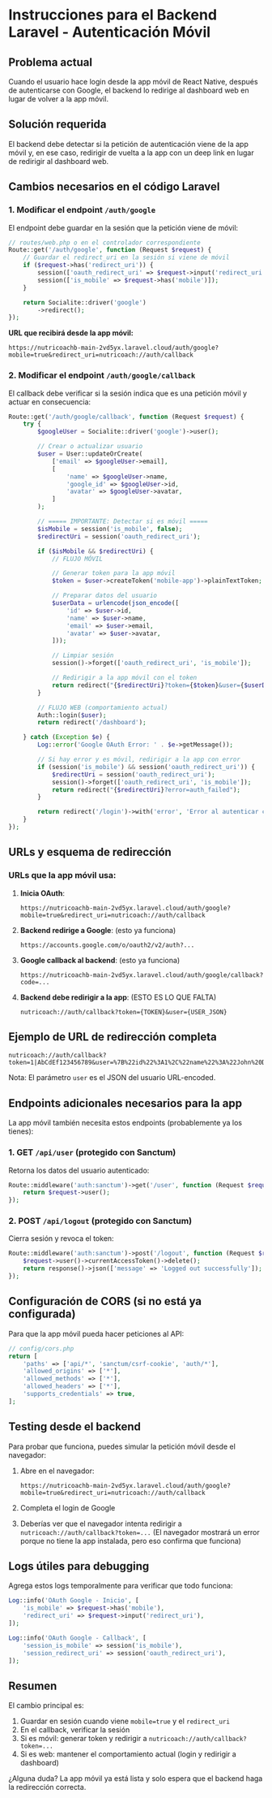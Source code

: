 # Instrucciones para el Backend Laravel - Autenticación Móvil

## Problema actual

Cuando el usuario hace login desde la app móvil de React Native, después de autenticarse con Google, el backend lo redirige al dashboard web en lugar de volver a la app móvil.

## Solución requerida

El backend debe detectar si la petición de autenticación viene de la app móvil y, en ese caso, redirigir de vuelta a la app con un deep link en lugar de redirigir al dashboard web.

## Cambios necesarios en el código Laravel

### 1. Modificar el endpoint `/auth/google`

El endpoint debe guardar en la sesión que la petición viene de móvil:

```php
// routes/web.php o en el controlador correspondiente
Route::get('/auth/google', function (Request $request) {
    // Guardar el redirect_uri en la sesión si viene de móvil
    if ($request->has('redirect_uri')) {
        session(['oauth_redirect_uri' => $request->input('redirect_uri')]);
        session(['is_mobile' => $request->has('mobile')]);
    }

    return Socialite::driver('google')
        ->redirect();
});
```

**URL que recibirá desde la app móvil:**
```
https://nutricoachb-main-2vd5yx.laravel.cloud/auth/google?mobile=true&redirect_uri=nutricoach://auth/callback
```

### 2. Modificar el endpoint `/auth/google/callback`

El callback debe verificar si la sesión indica que es una petición móvil y actuar en consecuencia:

```php
Route::get('/auth/google/callback', function (Request $request) {
    try {
        $googleUser = Socialite::driver('google')->user();

        // Crear o actualizar usuario
        $user = User::updateOrCreate(
            ['email' => $googleUser->email],
            [
                'name' => $googleUser->name,
                'google_id' => $googleUser->id,
                'avatar' => $googleUser->avatar,
            ]
        );

        // ===== IMPORTANTE: Detectar si es móvil =====
        $isMobile = session('is_mobile', false);
        $redirectUri = session('oauth_redirect_uri');

        if ($isMobile && $redirectUri) {
            // FLUJO MÓVIL

            // Generar token para la app móvil
            $token = $user->createToken('mobile-app')->plainTextToken;

            // Preparar datos del usuario
            $userData = urlencode(json_encode([
                'id' => $user->id,
                'name' => $user->name,
                'email' => $user->email,
                'avatar' => $user->avatar,
            ]));

            // Limpiar sesión
            session()->forget(['oauth_redirect_uri', 'is_mobile']);

            // Redirigir a la app móvil con el token
            return redirect("{$redirectUri}?token={$token}&user={$userData}");
        }

        // FLUJO WEB (comportamiento actual)
        Auth::login($user);
        return redirect('/dashboard');

    } catch (Exception $e) {
        Log::error('Google OAuth Error: ' . $e->getMessage());

        // Si hay error y es móvil, redirigir a la app con error
        if (session('is_mobile') && session('oauth_redirect_uri')) {
            $redirectUri = session('oauth_redirect_uri');
            session()->forget(['oauth_redirect_uri', 'is_mobile']);
            return redirect("{$redirectUri}?error=auth_failed");
        }

        return redirect('/login')->with('error', 'Error al autenticar con Google');
    }
});
```

## URLs y esquema de redirección

### URLs que la app móvil usa:

1. **Inicia OAuth**:
   ```
   https://nutricoachb-main-2vd5yx.laravel.cloud/auth/google?mobile=true&redirect_uri=nutricoach://auth/callback
   ```

2. **Backend redirige a Google**: (esto ya funciona)
   ```
   https://accounts.google.com/o/oauth2/v2/auth?...
   ```

3. **Google callback al backend**: (esto ya funciona)
   ```
   https://nutricoachb-main-2vd5yx.laravel.cloud/auth/google/callback?code=...
   ```

4. **Backend debe redirigir a la app**: (ESTO ES LO QUE FALTA)
   ```
   nutricoach://auth/callback?token={TOKEN}&user={USER_JSON}
   ```

## Ejemplo de URL de redirección completa

```
nutricoach://auth/callback?token=1|AbCdEf123456789&user=%7B%22id%22%3A1%2C%22name%22%3A%22John%20Doe%22%2C%22email%22%3A%22john%40example.com%22%2C%22avatar%22%3A%22https%3A%2F%2Fexample.com%2Favatar.jpg%22%7D
```

Nota: El parámetro `user` es el JSON del usuario URL-encoded.

## Endpoints adicionales necesarios para la app

La app móvil también necesita estos endpoints (probablemente ya los tienes):

### 1. GET `/api/user` (protegido con Sanctum)
Retorna los datos del usuario autenticado:

```php
Route::middleware('auth:sanctum')->get('/user', function (Request $request) {
    return $request->user();
});
```

### 2. POST `/api/logout` (protegido con Sanctum)
Cierra sesión y revoca el token:

```php
Route::middleware('auth:sanctum')->post('/logout', function (Request $request) {
    $request->user()->currentAccessToken()->delete();
    return response()->json(['message' => 'Logged out successfully']);
});
```

## Configuración de CORS (si no está ya configurada)

Para que la app móvil pueda hacer peticiones al API:

```php
// config/cors.php
return [
    'paths' => ['api/*', 'sanctum/csrf-cookie', 'auth/*'],
    'allowed_origins' => ['*'],
    'allowed_methods' => ['*'],
    'allowed_headers' => ['*'],
    'supports_credentials' => true,
];
```

## Testing desde el backend

Para probar que funciona, puedes simular la petición móvil desde el navegador:

1. Abre en el navegador:
   ```
   https://nutricoachb-main-2vd5yx.laravel.cloud/auth/google?mobile=true&redirect_uri=nutricoach://auth/callback
   ```

2. Completa el login de Google

3. Deberías ver que el navegador intenta redirigir a `nutricoach://auth/callback?token=...`
   (El navegador mostrará un error porque no tiene la app instalada, pero eso confirma que funciona)

## Logs útiles para debugging

Agrega estos logs temporalmente para verificar que todo funciona:

```php
Log::info('OAuth Google - Inicio', [
    'is_mobile' => $request->has('mobile'),
    'redirect_uri' => $request->input('redirect_uri'),
]);

Log::info('OAuth Google - Callback', [
    'session_is_mobile' => session('is_mobile'),
    'session_redirect_uri' => session('oauth_redirect_uri'),
]);
```

## Resumen

El cambio principal es:
1. Guardar en sesión cuando viene `mobile=true` y el `redirect_uri`
2. En el callback, verificar la sesión
3. Si es móvil: generar token y redirigir a `nutricoach://auth/callback?token=...`
4. Si es web: mantener el comportamiento actual (login y redirigir a dashboard)

¿Alguna duda? La app móvil ya está lista y solo espera que el backend haga la redirección correcta.
